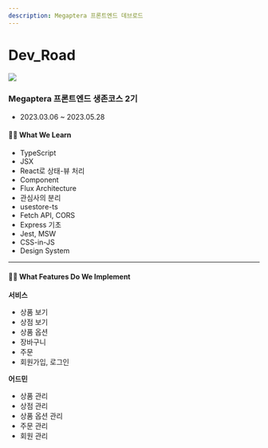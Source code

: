 ```yaml
---
description: Megaptera 프론트엔드 데브로드
---
```


# Dev\_Road

![](https://megaptera.kr/preview.png?dc076017d09a6a13c8be433e235f414b)

### Megaptera 프론트엔드 생존코스 2기

* 2023.03.06 \~ 2023.05.28

#### ✍🏻 What We Learn

* TypeScript
* JSX
* React로 상태-뷰 처리
* Component
* Flux Architecture
* 관심사의 분리
* usestore-ts
* Fetch API, CORS
* Express 기초
* Jest, MSW
* CSS-in-JS
* Design System

***

#### 🏃🏻 What Features Do We Implement

**서비스**

* 상품 보기
* 상점 보기
* 상품 옵션
* 장바구니
* 주문
* 회원가입, 로그인

**어드민**

* 상품 관리
* 상점 관리
* 상품 옵션 관리
* 주문 관리
* 회원 관리
